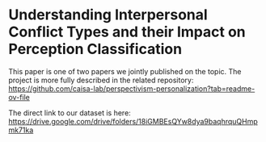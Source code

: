 # Understanding Interpersonal Conflict Types and their Impact on Perception Classification

This paper is one of two papers we jointly published on the topic. The project is more fully described in the related repository: https://github.com/caisa-lab/perspectivism-personalization?tab=readme-ov-file

The direct link to our dataset is here: https://drive.google.com/drive/folders/18iGMBEsQYw8dya9baqhrquQHmpmk71ka
